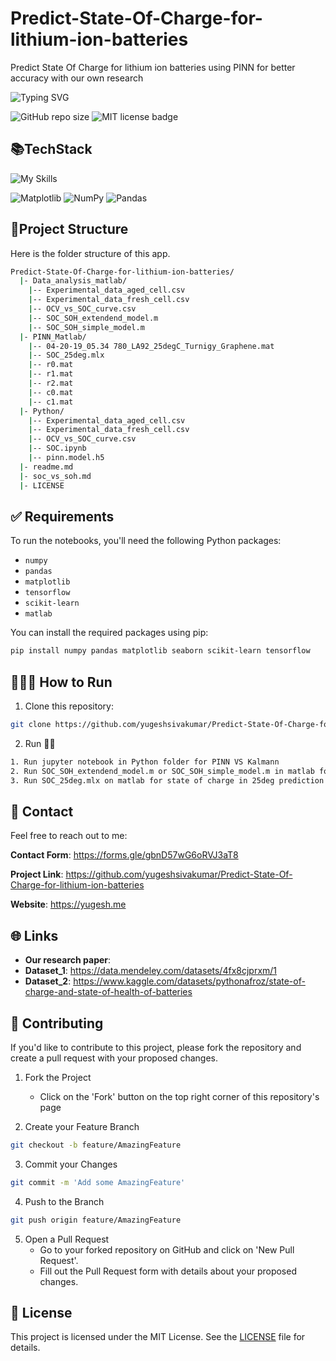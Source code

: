 # Predict-State-Of-Charge-for-lithium-ion-batteries
Predict State Of Charge for lithium ion batteries using PINN for better accuracy with our own research 

![Typing SVG](https://readme-typing-svg.demolab.com/?lines=Welcome+to+my+project!+🚀)

![GitHub repo size](https://img.shields.io/github/repo-size/yugeshsivakumar/Predict-State-Of-Charge-for-lithium-ion-batteries)
![MIT license badge](https://img.shields.io/github/license/JanDeDobbeleer/oh-my-posh.svg)

## 📚TechStack

![My Skills](https://skillicons.dev/icons?i=git,github,md,matlab,py,sklearn,tensorflow,vscode)

![Matplotlib](https://img.shields.io/badge/Matplotlib-%23ffffff.svg?style=for-the-badge&logo=Matplotlib&logoColor=black) ![NumPy](https://img.shields.io/badge/numpy-%23013243.svg?style=for-the-badge&logo=numpy&logoColor=white) ![Pandas](https://img.shields.io/badge/pandas-%23150458.svg?style=for-the-badge&logo=pandas&logoColor=white)

## 🌲Project Structure

Here is the folder structure of this app.

```bash
Predict-State-Of-Charge-for-lithium-ion-batteries/
  |- Data_analysis_matlab/
    |-- Experimental_data_aged_cell.csv
    |-- Experimental_data_fresh_cell.csv
    |-- OCV_vs_SOC_curve.csv
    |-- SOC_SOH_extendend_model.m
    |-- SOC_SOH_simple_model.m
  |- PINN_Matlab/
    |-- 04-20-19_05.34 780_LA92_25degC_Turnigy_Graphene.mat
    |-- SOC_25deg.mlx
    |-- r0.mat
    |-- r1.mat
    |-- r2.mat
    |-- c0.mat
    |-- c1.mat
  |- Python/
    |-- Experimental_data_aged_cell.csv
    |-- Experimental_data_fresh_cell.csv
    |-- OCV_vs_SOC_curve.csv
    |-- SOC.ipynb
    |-- pinn.model.h5
  |- readme.md
  |- soc_vs_soh.md
  |- LICENSE
```

## ✅ Requirements

To run the notebooks, you'll need the following Python packages:

- `numpy`
- `pandas`
- `matplotlib`
- `tensorflow`
- `scikit-learn`
- `matlab`

You can install the required packages using pip:

```bash
pip install numpy pandas matplotlib seaborn scikit-learn tensorflow
```

## 🏃‍♂️‍➡️ How to Run

1. Clone this repository:

```bash
git clone https://github.com/yugeshsivakumar/Predict-State-Of-Charge-for-lithium-ion-batteries
```

2. Run 🏃‍♂️

```bash
1. Run jupyter notebook in Python folder for PINN VS Kalmann 
2. Run SOC_SOH_extendend_model.m or SOC_SOH_simple_model.m in matlab for data analysis
3. Run SOC_25deg.mlx on matlab for state of charge in 25deg prediction (PINN)
```

## 📩 Contact

Feel free to reach out to me:

**Contact Form**: https://forms.gle/gbnD57wG6oRVJ3aT8

**Project Link**: https://github.com/yugeshsivakumar/Predict-State-Of-Charge-for-lithium-ion-batteries

**Website**: https://yugesh.me

## 🌐 Links 

- **Our research paper**: 
- **Dataset_1**: https://data.mendeley.com/datasets/4fx8cjprxm/1
- **Dataset_2**: https://www.kaggle.com/datasets/pythonafroz/state-of-charge-and-state-of-health-of-batteries

## 🛂 Contributing
If you'd like to contribute to this project, please fork the repository and create a pull request with your proposed changes.

1. Fork the Project
    - Click on the 'Fork' button on the top right corner of this repository's page
   
2. Create your Feature Branch 
```bash
git checkout -b feature/AmazingFeature
```

3. Commit your Changes

```bash
git commit -m 'Add some AmazingFeature'
```

4. Push to the Branch

```bash
git push origin feature/AmazingFeature
```

5. Open a Pull Request
   - Go to your forked repository on GitHub and click on 'New Pull Request'.
   - Fill out the Pull Request form with details about your proposed changes.

## 🔑 License

This project is licensed under the MIT License. See the [LICENSE](LICENSE) file for details.

